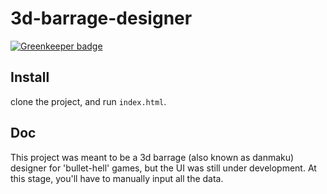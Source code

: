 # 3d-barrage-designer

[![Greenkeeper badge](https://badges.greenkeeper.io/Nikaple/3d-barrage-designer.svg)](https://greenkeeper.io/)


## Install

clone the project, and run `index.html`.

## Doc

This project was meant to be a 3d barrage (also known as danmaku) designer for 'bullet-hell' games, but the UI was still under development. At this stage, you'll have to manually input all the data.